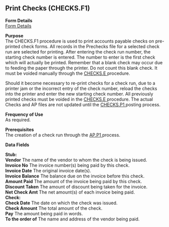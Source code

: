 ##  Print Checks (CHECKS.F1)

<PageHeader />

**Form Details**  
[ Form Details ](CHECKS-F1-1/README.md)   

**Purpose**  
The CHECKS.F1 procedure is used to print accounts payable checks on pre-printed check forms. All records in the Prechecks file for a selected check run are selected for printing. After entering the check run number, the starting check number is entered. The number to enter is the first check which will actually be printed. Remember that a blank check may occur due to feeding the paper through the printer. Do not count this blank check. It must be voided manually through the [ CHECKS.E ](../../AP-ENTRY/CHECKS-E/README.md) procedure.   
  
Should it become necessary to re-print checks for a check run, due to a printer jam or the incorrect entry of the check number, reload the checks into the printer and enter the new starting check number. All previously printed checks must be voided in the [ CHECKS.E ](../../AP-ENTRY/CHECKS-E/README.md) procedure. The actual Checks and AP files are not updated until the [ CHECKS.P1 ](../../../../rover/AP-OVERVIEW/AP-PROCESS/CHECKS-P1/README.md) posting process. 

**Frequency of Use**  
As required.

**Prerequisites**  
The creation of a check run through the [ AP.P1 ](AP-P1/README.md) process. 

**Data Fields**

**Stub:**  
**Vendor** The name of the vendor to whom the check is being issued.  
**Invoice No** The invoice number(s) being paid by this check.  
**Invoice Date** The original invoice date(s).  
**Invoice Balance** The balance due on the invoice before this check.  
**Amount Paid** The amount of the invoice being paid by this check.  
**Discount Taken** The amount of discount being taken for the invoice.  
**Net Check Amt** The net amount(s) of each invoice being paid.  
**Check:**  
**Check Date** The date on which the check was issued.  
**Check Amount** The total amount of the check.  
**Pay** The amount being paid in words.  
**To the order of** The name and address of the vendor being paid.  
  
<badge text= "Version 8.10.57" vertical="middle" />

<PageFooter />